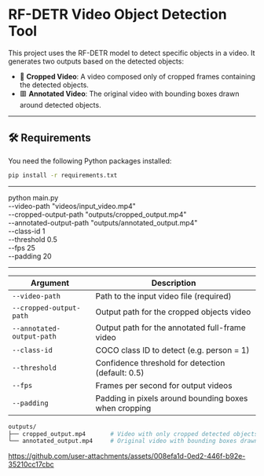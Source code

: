 # RF-DETR Video Object Detection Tool

This project uses the RF-DETR model to detect specific objects in a video. It generates two outputs based on the detected objects:
- 🔳 **Cropped Video**: A video composed only of cropped frames containing the detected objects.
- 🟥 **Annotated Video**: The original video with bounding boxes drawn around detected objects.

---

## 🛠️ Requirements

You need the following Python packages installed:

```bash
pip install -r requirements.txt
```
---

python main.py \
  --video-path "videos/input_video.mp4" \
  --cropped-output-path "outputs/cropped_output.mp4" \
  --annotated-output-path "outputs/annotated_output.mp4" \
  --class-id 1 \
  --threshold 0.5 \
  --fps 25 \
  --padding 20


---

| Argument                  | Description                                           |
| ------------------------- | ----------------------------------------------------- |
| `--video-path`            | Path to the input video file (required)               |
| `--cropped-output-path`   | Output path for the cropped objects video             |
| `--annotated-output-path` | Output path for the annotated full-frame video        |
| `--class-id`              | COCO class ID to detect (e.g. person = 1)             |
| `--threshold`             | Confidence threshold for detection (default: 0.5)     |
| `--fps`                   | Frames per second for output videos                   |
| `--padding`               | Padding in pixels around bounding boxes when cropping |

```bash
outputs/
├── cropped_output.mp4       # Video with only cropped detected objects
└── annotated_output.mp4     # Original video with bounding boxes drawn
```






https://github.com/user-attachments/assets/008efa1d-0ed2-446f-b92e-35210cc17cbc





